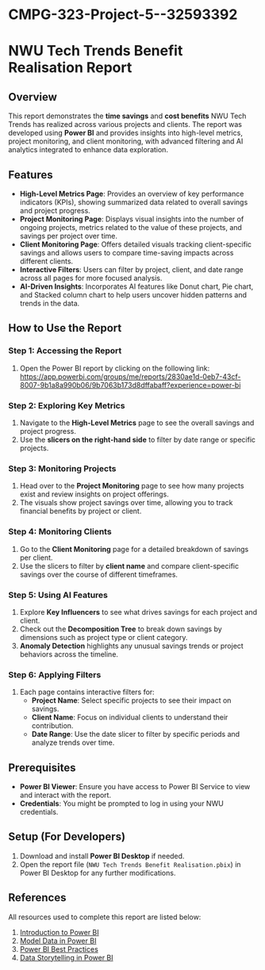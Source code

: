 # CMPG-323-Project-5--32593392

# NWU Tech Trends Benefit Realisation Report

## Overview
This report demonstrates the **time savings** and **cost benefits** NWU Tech Trends has realized across various projects and clients. The report was developed using **Power BI** and provides insights into high-level metrics, project monitoring, and client monitoring, with advanced filtering and AI analytics integrated to enhance data exploration.

## Features
- **High-Level Metrics Page**: Provides an overview of key performance indicators (KPIs), showing summarized data related to overall savings and project progress.
- **Project Monitoring Page**: Displays visual insights into the number of ongoing projects, metrics related to the value of these projects, and savings per project over time.
- **Client Monitoring Page**: Offers detailed visuals tracking client-specific savings and allows users to compare time-saving impacts across different clients.
- **Interactive Filters**: Users can filter by project, client, and date range across all pages for more focused analysis.
- **AI-Driven Insights**: Incorporates AI features like Donut chart, Pie chart, and Stacked column chart to help users uncover hidden patterns and trends in the data.

## How to Use the Report

### Step 1: Accessing the Report
1. Open the Power BI report by clicking on the following link: https://app.powerbi.com/groups/me/reports/2830ae1d-0eb7-43cf-8007-9b1a8a990b06/9b7063b173d8dffabaff?experience=power-bi
   
### Step 2: Exploring Key Metrics
1. Navigate to the **High-Level Metrics** page to see the overall savings and project progress.
2. Use the **slicers on the right-hand side** to filter by date range or specific projects.

### Step 3: Monitoring Projects
1. Head over to the **Project Monitoring** page to see how many projects exist and review insights on project offerings.
2. The visuals show project savings over time, allowing you to track financial benefits by project or client.

### Step 4: Monitoring Clients
1. Go to the **Client Monitoring** page for a detailed breakdown of savings per client.
2. Use the slicers to filter by **client name** and compare client-specific savings over the course of different timeframes.

### Step 5: Using AI Features
1. Explore **Key Influencers** to see what drives savings for each project and client.
2. Check out the **Decomposition Tree** to break down savings by dimensions such as project type or client category.
3. **Anomaly Detection** highlights any unusual savings trends or project behaviors across the timeline.

### Step 6: Applying Filters
1. Each page contains interactive filters for:
   - **Project Name**: Select specific projects to see their impact on savings.
   - **Client Name**: Focus on individual clients to understand their contribution.
   - **Date Range**: Use the date slicer to filter by specific periods and analyze trends over time.

## Prerequisites
- **Power BI Viewer**: Ensure you have access to Power BI Service to view and interact with the report.
- **Credentials**: You might be prompted to log in using your NWU credentials.

## Setup (For Developers)
1. Download and install **Power BI Desktop** if needed.
2. Open the report file (`NWU Tech Trends Benefit Realisation.pbix`) in Power BI Desktop for any further modifications.

## References
All resources used to complete this report are listed below:
1. [Introduction to Power BI](https://docs.microsoft.com/en-us/learn/modules/introduction-power-bi/)
2. [Model Data in Power BI](https://docs.microsoft.com/en-us/learn/paths/model-power-bi/)
3. [Power BI Best Practices](https://spreadsheeto.com/power-bi-best-practices/)
4. [Data Storytelling in Power BI](https://powerbi.microsoft.com/en-us/data-storytelling/)
